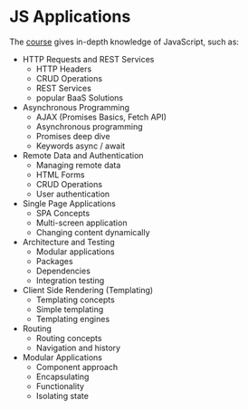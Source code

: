 # JS Applications

The [course](https://softuni.bg/trainings/3348/js-applications-june-2021) gives in-depth knowledge of JavaScript, such as:

- HTTP Requests and REST Services
  - HTTP Headers
  - CRUD Operations
  - REST Services
  - popular BaaS Solutions
- Asynchronous Programming
  - AJAX (Promises Basics, Fetch API)
  - Asynchronous programming
  - Promises deep dive
  - Keywords async / await
- Remote Data and Authentication
  - Managing remote data
  - HTML Forms
  - CRUD Operations
  - User authentication
- Single Page Applications
  - SPA Concepts
  - Multi-screen application
  - Changing content dynamically
- Architecture and Testing
  - Modular applications
  - Packages
  - Dependencies
  - Integration testing
- Client Side Rendering (Templating)
  - Templating concepts
  - Simple templating
  - Templating engines
- Routing
  - Routing concepts
  - Navigation and history
- Modular Applications
  - Component approach
  - Encapsulating
  - Functionality
  - Isolating state
